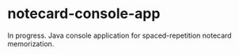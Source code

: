 # notecard-console-app
In progress. Java console application for spaced-repetition notecard memorization.
